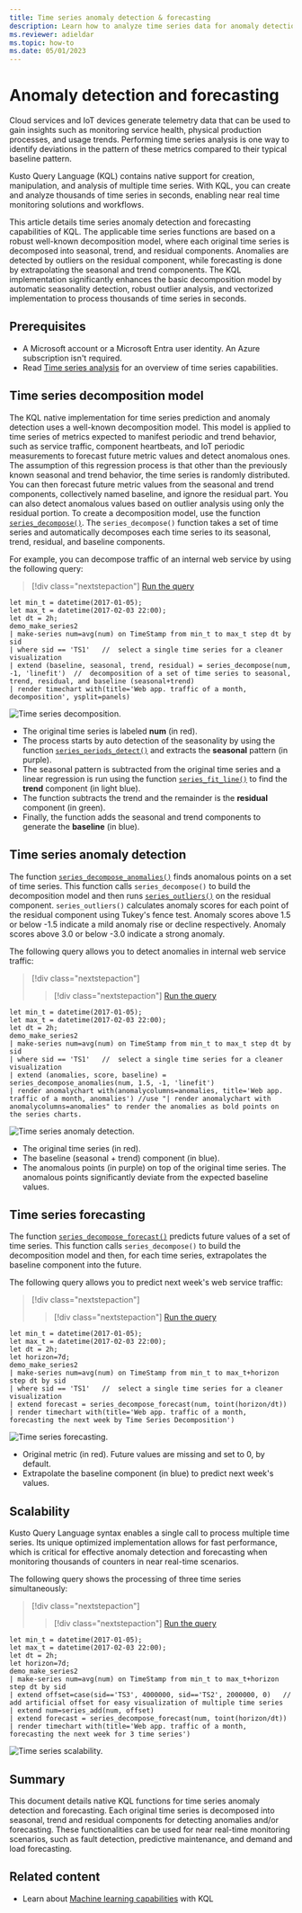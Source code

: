 ```yaml
---
title: Time series anomaly detection & forecasting
description: Learn how to analyze time series data for anomaly detection and forecasting.
ms.reviewer: adieldar
ms.topic: how-to
ms.date: 05/01/2023
---
```


# Anomaly detection and forecasting

Cloud services and IoT devices generate telemetry data that can be used to gain insights such as monitoring service health, physical production processes, and usage trends. Performing time series analysis is one way to identify deviations in the pattern of these metrics compared to their typical baseline pattern.

Kusto Query Language (KQL) contains native support for creation, manipulation, and analysis of multiple time series. With KQL, you can create and analyze thousands of time series in seconds, enabling near real time monitoring solutions and workflows.

This article details time series anomaly detection and forecasting capabilities of KQL. The applicable time series functions are based on a robust well-known decomposition model, where each original time series is decomposed into seasonal, trend, and residual components. Anomalies are detected by outliers on the residual component, while forecasting is done by extrapolating the seasonal and trend components. The KQL implementation significantly enhances the basic decomposition model by automatic seasonality detection, robust outlier analysis, and vectorized implementation to process thousands of time series in seconds.

## Prerequisites

* A Microsoft account or a Microsoft Entra user identity. An Azure subscription isn't required.
* Read [Time series analysis](time-series-analysis.md) for an overview of time series capabilities.

## Time series decomposition model

The KQL native implementation for time series prediction and anomaly detection uses a well-known decomposition model. This model is applied to time series of metrics expected to manifest periodic and trend behavior, such as service traffic, component heartbeats, and IoT periodic measurements to forecast future metric values and detect anomalous ones. The assumption of this regression process is that other than the previously known seasonal and trend behavior, the time series is randomly distributed. You can then forecast future metric values from the seasonal and trend components, collectively named baseline, and ignore the residual part. You can also detect anomalous values based on outlier analysis using only the residual portion.
To create a decomposition model, use the function [`series_decompose()`](series-decompose-function.md). The `series_decompose()` function takes a set of time series and automatically decomposes each time series to its seasonal, trend, residual, and baseline components. 

For example, you can decompose traffic of an internal web service by using the following query:

> [!div class="nextstepaction"]
> <a href="https://dataexplorer.azure.com/clusters/help/databases/Samples?query=H4sIAAAAAAAAA3WQ3WrDMAyF7/sUukvCnDXJGIOVPEULuwxqoixm/gm2+jf28JObFjbYrmyho3M+yRCD1a5jaGFAJtaW8qaqX8qqLqvnYrMySYHnvxRNWT1B07xW1U03JFEzbVYDWd9Z/KAuUtAUm9UXpLJcSnAH2+LxPZe3AO9gJ6ZbRjvDGLy9EbG/BUemOXnvLxD1AOJ1mijQtWhbyHbbOgOA9RogkqGeAaXn3g1BooVb6OiDNHpD6CjAUccDGv2JrL0TSzozuQHyPYqHdqRkDKN3aBRwkJaCQJIoQ4VsuXh2A/Xezj5SWkVBWSvI0vSoOSsWpLtEpyDwY4KTW8nnJ5ws+2+eAhSyOxjkd+HDVVcIfHplp2TYTxgYTpqnnDUbarM32gPO86PY4jjqfmGw3vGkftNlCi5xNprbWW5kYvENQQnqDh8CAAA=" target="_blank">Run the query</a>

```kusto
let min_t = datetime(2017-01-05);
let max_t = datetime(2017-02-03 22:00);
let dt = 2h;
demo_make_series2
| make-series num=avg(num) on TimeStamp from min_t to max_t step dt by sid 
| where sid == 'TS1'   //  select a single time series for a cleaner visualization
| extend (baseline, seasonal, trend, residual) = series_decompose(num, -1, 'linefit')  //  decomposition of a set of time series to seasonal, trend, residual, and baseline (seasonal+trend)
| render timechart with(title='Web app. traffic of a month, decomposition', ysplit=panels)
```

![Time series decomposition.](../../media/anomaly-detection/series-decompose-timechart.png)

* The original time series is labeled **num** (in red). 
* The process starts by auto detection of the seasonality by using the function [`series_periods_detect()`](series-periods-detect-function.md) and extracts the **seasonal** pattern (in purple).
* The seasonal pattern is subtracted from the original time series and a linear regression is run using the function [`series_fit_line()`](series-fit-line-function.md) to find the **trend** component (in light blue).
* The function subtracts the trend and the remainder is the **residual** component (in green).
* Finally, the function adds the seasonal and trend components to generate the **baseline** (in blue).

## Time series anomaly detection

The function [`series_decompose_anomalies()`](series-decompose-anomalies-function.md) finds anomalous points on a set of time series. This function calls `series_decompose()` to build the decomposition model and then runs [`series_outliers()`](series-outliers-function.md) on the residual component. `series_outliers()` calculates anomaly scores for each point of the residual component using Tukey's fence test. Anomaly scores above 1.5 or below -1.5 indicate a mild anomaly rise or decline respectively. Anomaly scores above 3.0 or below -3.0 indicate a strong anomaly.

The following query allows you to detect anomalies in internal web service traffic:

> [!div class="nextstepaction"]
> > [!div class="nextstepaction"]
> <a href="https://dataexplorer.azure.com/clusters/help/databases/Samples?query=H4sIAAAAAAAAA3WR3W7CMAyF73mKI25KpRbaTmjSUJ8CpF1WoXVptPxUifmb9vBLoGO7GFeR7ePv2I4ihpamYdToBBNLTYuqKF/zosyLdbqZqagQl/8UVV68oKreimLSdVFUDZtZR9o2WnxQ48lJ8tXsCzHM7yHMUdfidFiEN4U12AXoloUe0Turp4nYTsaeaYzs/RVedgis80CObkFdI9ltywTAagV4UtQyRKiZgyLEaTGZ9taFQqtIGHI4SX8USn4KltYEJF2YTIeFMFaHPPkMvrWOMuxFoEpDaVjujmo6aq0erafmIY+7ZCiX6wx5mSGJHb3kJA1sF8jB8q69toNwjLPkYfGTseqoja//eLNkRXXyTnuIcVyCneh72cL2YQdtDQ8ZHvIkDcsfPWH+3AvPvObx0FMXD/RLhfDYW9VhtNKwj/8U69M1b2S//AbRUQMWQQIAAA==" target="_blank">Run the query</a>

```kusto
let min_t = datetime(2017-01-05);
let max_t = datetime(2017-02-03 22:00);
let dt = 2h;
demo_make_series2
| make-series num=avg(num) on TimeStamp from min_t to max_t step dt by sid 
| where sid == 'TS1'   //  select a single time series for a cleaner visualization
| extend (anomalies, score, baseline) = series_decompose_anomalies(num, 1.5, -1, 'linefit')
| render anomalychart with(anomalycolumns=anomalies, title='Web app. traffic of a month, anomalies') //use "| render anomalychart with anomalycolumns=anomalies" to render the anomalies as bold points on the series charts.
```

![Time series anomaly detection.](../../media/anomaly-detection/series-anomaly-detection.png)

* The original time series (in red). 
* The baseline (seasonal + trend) component (in blue).
* The anomalous points (in purple) on top of the original time series. The anomalous points significantly deviate from the expected baseline values.

## Time series forecasting

The function [`series_decompose_forecast()`](series-decompose-forecast-function.md) predicts future values of a set of time series. This function calls `series_decompose()` to build the decomposition model and then, for each time series, extrapolates the baseline component into the future.

The following query allows you to predict next week's web service traffic:

> [!div class="nextstepaction"]
> > [!div class="nextstepaction"]
> <a href="https://dataexplorer.azure.com/clusters/help/databases/Samples?query=H4sIAAAAAAAAA22QzW6DMBCE73mKuQFqKISqitSIW98gkXpEDl5iK9hG9uanUR++dqE99YRGO8x845EYRtuO0UIKJtaG8qbebMt6U9avxW41Joe4/+doyvoFTfNW14tPJlOjZqGc1w9n263crSQZ1xlxpi6Q1xSa1ReSLGcJezGtuJ7y+C3gLA6xZM/CTBi8MwshuxnkaUlGYJpS5/ETQUvEzJsiTz+ibZEd9psMQFUBgUbqGSLe7GkkpBVYygfn46EfSVjyuOpwEaN+CNbOxki6M1mZTNSLkAbOv3WSemcmF6j7vSX8dcTUlvOFsZJcFDHFx4wYnmp7JTzjplnlrHmkNvugI8Q0PYO9GAbdww0RyDjLav1XHLnBimAjEG5E5zQ7vRP284x36hOOTtxZ8Q3The8P2QEAAA==" target="_blank">Run the query</a>

```kusto
let min_t = datetime(2017-01-05);
let max_t = datetime(2017-02-03 22:00);
let dt = 2h;
let horizon=7d;
demo_make_series2
| make-series num=avg(num) on TimeStamp from min_t to max_t+horizon step dt by sid 
| where sid == 'TS1'   //  select a single time series for a cleaner visualization
| extend forecast = series_decompose_forecast(num, toint(horizon/dt))
| render timechart with(title='Web app. traffic of a month, forecasting the next week by Time Series Decomposition')
```

![Time series forecasting.](../../media/anomaly-detection/series-forecasting.png)

* Original metric (in red). Future values are missing and set to 0, by default.
* Extrapolate the baseline component (in blue) to predict next week's values.

## Scalability

Kusto Query Language syntax enables a single call to process multiple time series. Its unique optimized implementation allows for fast performance, which is critical for effective anomaly detection and forecasting when monitoring thousands of counters in near real-time scenarios.

The following query shows the processing of three time series simultaneously:

> [!div class="nextstepaction"]
> > [!div class="nextstepaction"]
> <a href="https://dataexplorer.azure.com/clusters/help/databases/Samples?query=H4sIAAAAAAAAA21Qy26DMBC85yvmFlChcUirSI34ikTqETl4KVawjfDmqX587UCaHuqLtePxPLYjhtG2YpRQkom1oaQQy3Uulrl4TzezLjLk5T9GkYsViuJDiImnIqlox6F1g745W67VZqbIuMrIA1WeBk2+mH0jjvk4wh5NKU9fSbhTOItdMNmyND2awZkpIbsxyMukDM/UR8/9FV6rIEkXJqvgmsYTl7X0lISHspzvtqt5hjdxPxkeYBHA4gGKFMBiAUilIAfWja617CY1NG4ASX/FSfuj7PRNsg4ZXANz7Fj3HSGuBmOjZ5hYbcSqIBwbZpNk+iQFcQpx4/omrqLamd55qh5v41d22nIybWChOI0qQ9Cg4e5ftyE6zprbhDV3VM4/aQ/Z96/gQTahU4wsYZzlNvs11vYL3BJsCIQz0eHed/W30jz9AUEBI0ktAgAA" target="_blank">Run the query</a>

```kusto
let min_t = datetime(2017-01-05);
let max_t = datetime(2017-02-03 22:00);
let dt = 2h;
let horizon=7d;
demo_make_series2
| make-series num=avg(num) on TimeStamp from min_t to max_t+horizon step dt by sid
| extend offset=case(sid=='TS3', 4000000, sid=='TS2', 2000000, 0)   //  add artificial offset for easy visualization of multiple time series
| extend num=series_add(num, offset)
| extend forecast = series_decompose_forecast(num, toint(horizon/dt))
| render timechart with(title='Web app. traffic of a month, forecasting the next week for 3 time series')
```

![Time series scalability.](../../media/anomaly-detection/series-scalability.png)

## Summary

This document details native KQL functions for time series anomaly detection and forecasting. Each original time series is decomposed into seasonal, trend and residual components for detecting anomalies and/or forecasting. These functionalities can be used for near real-time monitoring scenarios, such as fault detection, predictive maintenance, and demand and load forecasting.

## Related content

* Learn about [Machine learning capabilities](./machine-learning-clustering.md) with KQL

